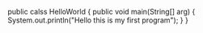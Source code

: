 public calss HelloWorld
{
public void main(String[] arg)
{
System.out.println("Hello this is my first program");
}
}
